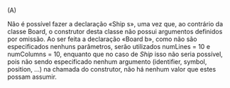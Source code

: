 (A)

Não é possível fazer a declaração «Ship s», uma vez que, ao contrário da classe Board, o construtor desta classe não possui argumentos definidos por omissão.
Ao ser feita a declaração «Board b», como não são especificados nenhuns parâmetros, serão utilizados numLines = 10 e numColumns = 10, enquanto que no caso de *Ship* isso não seria possível, pois não sendo especificado nenhum argumento (identifier, symbol, position, ...) na chamada do construtor, não há nenhum valor que estes possam assumir. 
